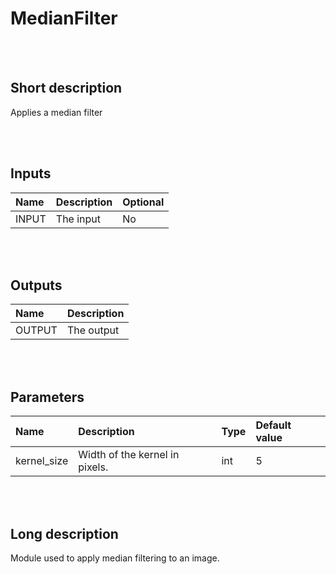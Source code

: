 # MedianFilter


<br><br>
## Short description

Applies a median filter

<br><br>

## Inputs

|Name|Description|Optional|
|:----|:-----------|:-------|
|INPUT|The input|No|

<br><br>

## Outputs

|Name|Description|
|:----|:-----------|
|OUTPUT|The output|

<br><br>

## Parameters

|Name|Description|Type|Default value|
|:----|:-----------|:----|:-------------|
|kernel_size|Width of the kernel in pixels.|int|5|

<br><br>
## Long description
Module used to apply median filtering to an image.